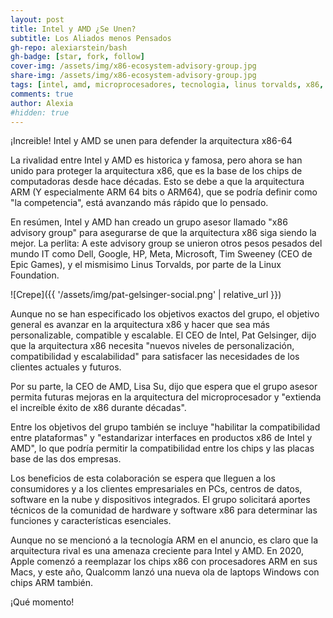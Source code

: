 ```yaml
---
layout: post
title: Intel y AMD ¿Se Unen?
subtitle: Los Aliados menos Pensados
gh-repo: alexiarstein/bash
gh-badge: [star, fork, follow]
cover-img: /assets/img/x86-ecosystem-advisory-group.jpg
share-img: /assets/img/x86-ecosystem-advisory-group.jpg
tags: [intel, amd, microprocesadores, tecnologia, linus torvalds, x86, arm, amd64, arm64, chips]
comments: true
author: Alexia
#hidden: true
---
```


¡Increible! Intel y AMD se unen para defender la arquitectura x86-64

La rivalidad entre Intel y AMD es historica y famosa, pero ahora se han unido para proteger la arquitectura x86, que es la base de los chips de computadoras desde hace décadas.
Esto se debe a que la arquitectura ARM (Y especialmente ARM 64 bits o ARM64), que se podría definir como "la competencia", está avanzando más rápido que lo pensado.

En resúmen, Intel y AMD han creado un grupo asesor llamado "x86 advisory group" para asegurarse de que la arquitectura x86 siga siendo la mejor. 
La perlita: A este advisory group se unieron otros pesos pesados del mundo IT como Dell, Google, HP, Meta, Microsoft, Tim Sweeney (CEO de Epic Games), y el mismisimo Linus Torvalds, por parte de la Linux Foundation.

![Crepe]({{ '/assets/img/pat-gelsinger-social.png' | relative_url }})

Aunque no se han especificado los objetivos exactos del grupo, el objetivo general es avanzar en la arquitectura x86 y hacer que sea más personalizable, compatible y escalable. El CEO de Intel, Pat Gelsinger, dijo que la 
arquitectura x86 necesita "nuevos niveles de personalización, compatibilidad y escalabilidad" para satisfacer las necesidades de los clientes actuales y futuros.

Por su parte, la CEO de AMD, Lisa Su, dijo que espera que el grupo asesor permita futuras mejoras en la arquitectura del microprocesador y "extienda el increíble éxito de x86 durante décadas".

Entre los objetivos del grupo también se incluye "habilitar la compatibilidad entre plataformas" y "estandarizar interfaces en productos x86 de Intel y AMD", lo que podría permitir la compatibilidad entre los chips y las placas 
base de las dos empresas.

Los beneficios de esta colaboración se espera que lleguen a los consumidores y a los clientes empresariales en PCs, centros de datos, software en la nube y dispositivos integrados. El grupo solicitará aportes técnicos de la 
comunidad de hardware y software x86 para determinar las funciones y características esenciales.

Aunque no se mencionó a la tecnología ARM en el anuncio, es claro que la arquitectura rival es una amenaza creciente para Intel y AMD. En 2020, Apple comenzó a reemplazar los chips x86 con procesadores ARM en sus Macs, y este 
año, Qualcomm lanzó una nueva ola de laptops Windows con chips ARM también.

¡Qué momento!

